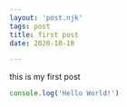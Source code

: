 ```yaml
---
layout: 'post.njk'
tags: post
title: first post
date: 2020-10-10

---
```


this is my first post

```js
console.log('Hello World!')
```